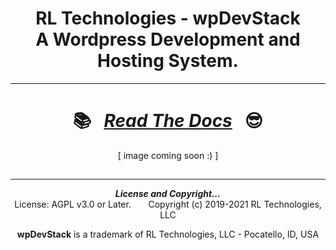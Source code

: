 <div align="center">

# RL Technologies - wpDevStack<br>A Wordpress Development and Hosting System.<br>
<hr>
</div>

##
<div align="center">

#  :books: &nbsp; ***[Read The Docs](./toc.md)*** &nbsp; :sunglasses:
[ image coming soon :) ]

</div>

##

<div align="center">
<hr>
<b><i>License and Copyright...</i></b><br>
License: AGPL v3.0 or Later.  &nbsp; &nbsp; &nbsp; Copyright (c) 2019-2021 RL Technologies, LLC

**wpDevStack** is a trademark of RL Technologies, LLC - Pocatello, ID, USA

</div>
